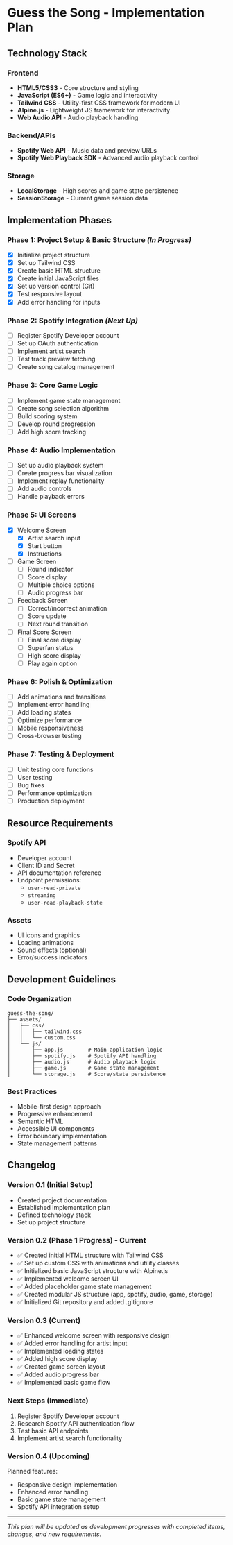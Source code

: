 # Guess the Song - Implementation Plan

## Technology Stack

### Frontend
- **HTML5/CSS3** - Core structure and styling
- **JavaScript (ES6+)** - Game logic and interactivity
- **Tailwind CSS** - Utility-first CSS framework for modern UI
- **Alpine.js** - Lightweight JS framework for interactivity
- **Web Audio API** - Audio playback handling

### Backend/APIs
- **Spotify Web API** - Music data and preview URLs
- **Spotify Web Playback SDK** - Advanced audio playback control

### Storage
- **LocalStorage** - High scores and game state persistence
- **SessionStorage** - Current game session data

## Implementation Phases

### Phase 1: Project Setup & Basic Structure _(In Progress)_
- [x] Initialize project structure
- [x] Set up Tailwind CSS
- [x] Create basic HTML structure
- [x] Create initial JavaScript files
- [x] Set up version control (Git)
- [x] Test responsive layout
- [x] Add error handling for inputs

### Phase 2: Spotify Integration _(Next Up)_
- [ ] Register Spotify Developer account
- [ ] Set up OAuth authentication
- [ ] Implement artist search
- [ ] Test track preview fetching
- [ ] Create song catalog management

### Phase 3: Core Game Logic
- [ ] Implement game state management
- [ ] Create song selection algorithm
- [ ] Build scoring system
- [ ] Develop round progression
- [ ] Add high score tracking

### Phase 4: Audio Implementation
- [ ] Set up audio playback system
- [ ] Create progress bar visualization
- [ ] Implement replay functionality
- [ ] Add audio controls
- [ ] Handle playback errors

### Phase 5: UI Screens
- [x] Welcome Screen
  - [x] Artist search input
  - [x] Start button
  - [x] Instructions
- [ ] Game Screen
  - [ ] Round indicator
  - [ ] Score display
  - [ ] Multiple choice options
  - [ ] Audio progress bar
- [ ] Feedback Screen
  - [ ] Correct/incorrect animation
  - [ ] Score update
  - [ ] Next round transition
- [ ] Final Score Screen
  - [ ] Final score display
  - [ ] Superfan status
  - [ ] High score display
  - [ ] Play again option

### Phase 6: Polish & Optimization
- [ ] Add animations and transitions
- [ ] Implement error handling
- [ ] Add loading states
- [ ] Optimize performance
- [ ] Mobile responsiveness
- [ ] Cross-browser testing

### Phase 7: Testing & Deployment
- [ ] Unit testing core functions
- [ ] User testing
- [ ] Bug fixes
- [ ] Performance optimization
- [ ] Production deployment

## Resource Requirements

### Spotify API
- Developer account
- Client ID and Secret
- API documentation reference
- Endpoint permissions:
  - `user-read-private`
  - `streaming`
  - `user-read-playback-state`

### Assets
- UI icons and graphics
- Loading animations
- Sound effects (optional)
- Error/success indicators

## Development Guidelines

### Code Organization
```
guess-the-song/
├── assets/
│   ├── css/
│   │   ├── tailwind.css
│   │   └── custom.css
│   └── js/
│       ├── app.js        # Main application logic
│       ├── spotify.js    # Spotify API handling
│       ├── audio.js      # Audio playback logic
│       ├── game.js       # Game state management
│       └── storage.js    # Score/state persistence
```

### Best Practices
- Mobile-first design approach
- Progressive enhancement
- Semantic HTML
- Accessible UI components
- Error boundary implementation
- State management patterns

## Changelog

### Version 0.1 (Initial Setup)
- Created project documentation
- Established implementation plan
- Defined technology stack
- Set up project structure

### Version 0.2 (Phase 1 Progress) - Current
- ✅ Created initial HTML structure with Tailwind CSS
- ✅ Set up custom CSS with animations and utility classes
- ✅ Initialized basic JavaScript structure with Alpine.js
- ✅ Implemented welcome screen UI
- ✅ Added placeholder game state management
- ✅ Created modular JS structure (app, spotify, audio, game, storage)
- ✅ Initialized Git repository and added .gitignore

### Version 0.3 (Current)
- ✅ Enhanced welcome screen with responsive design
- ✅ Added error handling for artist input
- ✅ Implemented loading states
- ✅ Added high score display
- ✅ Created game screen layout
- ✅ Added audio progress bar
- ✅ Implemented basic game flow

### Next Steps (Immediate)
1. Register Spotify Developer account
2. Research Spotify API authentication flow
3. Test basic API endpoints
4. Implement artist search functionality

### Version 0.4 (Upcoming)
Planned features:
- Responsive design implementation
- Enhanced error handling
- Basic game state management
- Spotify API integration setup

---
*This plan will be updated as development progresses with completed items, changes, and new requirements.* 